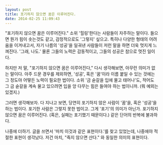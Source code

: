 ```yaml
---
layout: post
title: 포기하지 않으면 꿈은 이루어진다.
date: 2014-02-25 11:09:43
---
```



"포기하지 않으면 꿈은 이루어진다." 소위 '힐링'한다는 사람들이 자주하는 말이다. 들으면 뭔가 힘이 솟는것도 같고, 감정적으로도 '그렇지' 싶으고. 특히나 다양한 형태의 어려움을 이겨내고서, 자기 나름의 '성공'을 일궈낸 사람들이 저런 말을 하면 더욱 멋지게 느껴진다. '그래, 나도.' 물론 그들의 노력은 감동적이고, 그들의 성공은 참으로 멋진 일이다.

하지만 저 말, "포기하지 않으면 꿈은 이루어진다," 다시 생각해보면, 아무런 의미가 없는 말이다. 아주 드문 경우를 제외하면, '성공', 혹은 '꿈'이라 이름 붙일 수 있는 것에는 그 정도야 어떻든 노력이 필요한 법이다. 소위 '금 숟갈을 입에 물고 태어나'도, 적어도 그 금 숟갈을 계속 물고 있으려면 입을 앙 다무는 힘은 들여야 하는 법이니까. (뭐 예외는 있겠지.)

그러면 생각해보자. 다 지나고 보면, 당연히 포기하지 않은 사람이 '꿈'을, 혹은 '성공'을 하는 법이다. 포기한 사람은 그렇지 못한 법이고. 그게 '포기'의 의미가 아닌가. 포기하지 않으면 꿈은 이루어진다. (혹은, 실패는 포기했기 때문이다.) 같은 단어의 반복에 불과하다.

나중에 더하기.
글을 쓰면서 '마치 이것과 같은 표현이다.'를 찾고 있었는데, 나중에야 적절한 표현이 생각났다. 저건 마치, "죽지 않으면 산다." 와 동일한 의미의 표현이다.